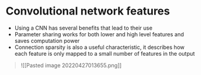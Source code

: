 # Convolutional network features 
- Using a CNN has several benefits that lead to their use
- Parameter sharing works for both lower and high level features and saves computation power
- Connection sparsity is also a useful characteristic, it describes how each feature is only mapped to a small number of features in the output

>![[Pasted image 20220427013655.png]]